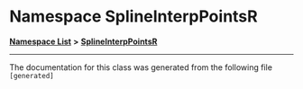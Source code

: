 

# Namespace SplineInterpPointsR



[**Namespace List**](namespaces.md) **>** [**SplineInterpPointsR**](namespaceSplineInterpPointsR.md)







































































------------------------------
The documentation for this class was generated from the following file `[generated]`

